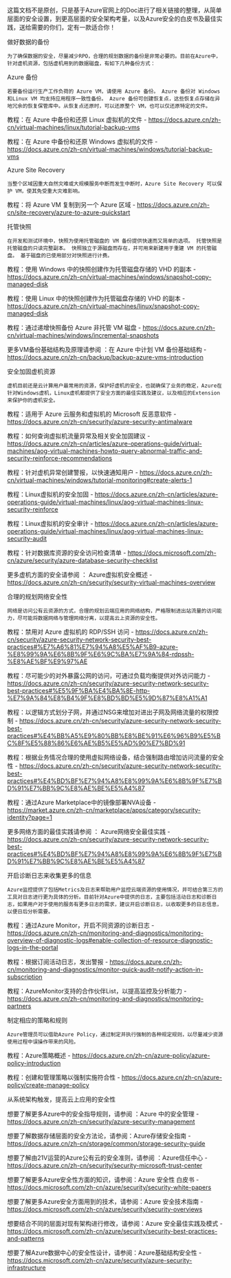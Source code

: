 这篇文档不是原创，只是基于Azure官网上的Doc进行了相关链接的整理，从简单层面的安全设置，到更高层面的安全架构考量，以及Azure安全的白皮书及最佳实践，送给需要的你们，定有一款适合你！

做好数据的备份

    为了确保数据的安全，尽量减少RPO，合理的规划数据的备份是非常必要的。目前在Azure中，针对虚机资源，包括虚机用到的数据磁盘，有如下几种备份方式：

Azure 备份

    若要备份运行生产工作负荷的 Azure VM，请使用 Azure 备份。 Azure 备份对 Windows 和Linux VM 均支持应用程序一致性备份。 Azure 备份可创建恢复点，这些恢复点存储在异地冗余的恢复保管库中。从恢复点还原时，可以还原整个 VM，也可以仅还原特定的文件。

教程：在 Azure 中备份和还原 Linux 虚拟机的文件 - https://docs.azure.cn/zh-cn/virtual-machines/linux/tutorial-backup-vms

教程：在 Azure 中备份和还原 Windows 虚拟机的文件 - https://docs.azure.cn/zh-cn/virtual-machines/windows/tutorial-backup-vms

 

Azure Site Recovery

    当整个区域因重大自然灾难或大规模服务中断而发生中断时，Azure Site Recovery 可以保护 VM，使其免受重大灾难影响。

教程：将 Azure VM 复制到另一个 Azure 区域 - https://docs.azure.cn/zh-cn/site-recovery/azure-to-azure-quickstart

 

托管快照

    在开发和测试环境中，快照为使用托管磁盘的 VM 备份提供快速而又简单的选项。 托管快照是托管磁盘的只读完整副本。 快照独立于源磁盘而存在，并可用来新建用于重建 VM 的托管磁盘。 基于磁盘的已使用部分对快照进行计费。

教程：使用 Windows 中的快照创建作为托管磁盘存储的 VHD 的副本 -https://docs.azure.cn/zh-cn/virtual-machines/windows/snapshot-copy-managed-disk

教程：使用 Linux 中的快照创建作为托管磁盘存储的 VHD 的副本 - https://docs.azure.cn/zh-cn/virtual-machines/linux/snapshot-copy-managed-disk

教程：通过递增快照备份 Azure 非托管 VM 磁盘 - https://docs.azure.cn/zh-cn/virtual-machines/windows/incremental-snapshots

 

更多VM备份基础结构及原理请参阅 ：在 Azure 中计划 VM 备份基础结构 - https://docs.azure.cn/zh-cn/backup/backup-azure-vms-introduction

 

安全加固虚机资源

    虚机目前还是云计算用户最常用的资源，保护好虚机的安全，也就确保了业务的稳定，Azure在针对Windows虚机，Linux虚机都提供了安全方面的最佳实践及建议，以及相应的Extension来保护你的虚机安全。

教程：适用于 Azure 云服务和虚拟机的 Microsoft 反恶意软件 - https://docs.azure.cn/zh-cn/security/azure-security-antimalware

教程：如何查询虚拟机流量异常及相关安全加固建议 - https://docs.azure.cn/zh-cn/articles/azure-operations-guide/virtual-machines/aog-virtual-machines-howto-query-abnormal-traffic-and-security-reinforce-recommendations

教程：针对虚机异常创建警报，以快速通知用户 - https://docs.azure.cn/zh-cn/virtual-machines/windows/tutorial-monitoring#create-alerts-1

教程：Linux虚拟机的安全加固 - https://docs.azure.cn/zh-cn/articles/azure-operations-guide/virtual-machines/linux/aog-virtual-machines-linux-security-reinforce

教程：Linux虚拟机的安全审计 - https://docs.azure.cn/zh-cn/articles/azure-operations-guide/virtual-machines/linux/aog-virtual-machines-linux-security-audit

教程：针对数据库资源的安全访问检查清单 - https://docs.microsoft.com/zh-cn/azure/security/azure-database-security-checklist

 

更多虚机方面的安全请参阅 ： Azure虚拟机安全概述 - https://docs.azure.cn/zh-cn/security/security-virtual-machines-overview

 

合理的规划网络安全性

    网络是访问公有云资源的方式，合理的规划云端应用的网络结构，严格限制进出站流量的访问能力，尽可能将数据网络与管理网络分离，以提高云上资源的安全性。

教程：禁用对 Azure 虚拟机的 RDP/SSH 访问 - https://docs.azure.cn/zh-cn/security/azure-security-network-security-best-practices#%E7%A6%81%E7%94%A8%E5%AF%B9-azure-%E8%99%9A%E6%8B%9F%E6%9C%BA%E7%9A%84-rdpssh-%E8%AE%BF%E9%97%AE

教程：尽可能少的对外暴露公网的访问，可通过负载均衡提供对外访问能力 - https://docs.azure.cn/zh-cn/security/azure-security-network-security-best-practices#%E5%9F%BA%E4%BA%8E-http-%E7%9A%84%E8%B4%9F%E8%BD%BD%E5%9D%87%E8%A1%A1

教程：以逻辑方式划分子网，并通过NSG来增加对进出子网及网络流量的权限控制 - https://docs.azure.cn/zh-cn/security/azure-security-network-security-best-practices#%E4%BB%A5%E9%80%BB%E8%BE%91%E6%96%B9%E5%BC%8F%E5%88%86%E6%AE%B5%E5%AD%90%E7%BD%91

教程：根据业务情况合理的使用虚拟网络设备，结合强制路由增加访问流量的安全性 - https://docs.azure.cn/zh-cn/security/azure-security-network-security-best-practices#%E4%BD%BF%E7%94%A8%E8%99%9A%E6%8B%9F%E7%BD%91%E7%BB%9C%E8%AE%BE%E5%A4%87

教程：通过Azure Marketplace中的镜像部署NVA设备 - https://market.azure.cn/zh-cn/marketplace/apps/category/security-identity?page=1

 

更多网络方面的最佳实践请参阅 ： Azure网络安全最佳实践 - https://docs.azure.cn/zh-cn/security/azure-security-network-security-best-practices#%E4%BD%BF%E7%94%A8%E8%99%9A%E6%8B%9F%E7%BD%91%E7%BB%9C%E8%AE%BE%E5%A4%87

 

开启诊断日志来收集更多的信息

    Azure监控提供了包括Metrics及日志来帮助用户监控云端资源的使用情况，并可结合第三方的工具对日志进行更为具体的分析。目前针对Azure中提供的日志，主要包括活动日志和诊断日志，如果用户对于使用的服务有更多日志的需求，建议开启诊断日志，以收取更多的日志信息，以便日后分析需要。

教程：通过Azure Monitor，开启不同资源的诊断日志 - https://docs.azure.cn/zh-cn/monitoring-and-diagnostics/monitoring-overview-of-diagnostic-logs#enable-collection-of-resource-diagnostic-logs-in-the-portal

教程：根据订阅活动日志，发出警报 - https://docs.azure.cn/zh-cn/monitoring-and-diagnostics/monitor-quick-audit-notify-action-in-subscription

教程：AzureMonitor支持的合作伙伴List，以提高监控及分析能力 - https://docs.azure.cn/zh-cn/monitoring-and-diagnostics/monitoring-partners



制定相应的策略和规则

    Azure管理员可以借助Azure Policy，通过制定并执行强制的各种规定规则，以尽量减少资源使用过程中误操作带来的风险。

教程：Azure策略概述 - https://docs.azure.cn/zh-cn/azure-policy/azure-policy-introduction

教程：创建和管理策略以强制实施符合性 - https://docs.azure.cn/zh-cn/azure-policy/create-manage-policy



从系统架构触发，提高云上应用的安全性

想要了解更多Azure中的安全指导规则，请参阅 ：Azure 中的安全管理 - https://docs.azure.cn/zh-cn/security/azure-security-management

想要了解数据存储层面的安全方法论，请参阅：Azure存储安全指南 - https://docs.azure.cn/zh-cn/storage/common/storage-security-guide

想要了解由21V运营的Azure公有云的安全准则，请参阅 ：Azure信任中心 - https://docs.azure.cn/zh-cn/security/security-microsoft-trust-center

想要了解更多Azure安全性方面的知识，请参阅：Azure 安全性 白皮书 - https://docs.microsoft.com/zh-cn/azure/security/security-white-papers

想要了解更多Azure安全方面用到的技术，请参阅：Azure 安全技术指南 - https://docs.microsoft.com/zh-cn/azure/security/security-overviews

想要结合不同的层面对现有架构进行修改，请参阅：Azure 安全最佳实践及模式 - https://docs.microsoft.com/zh-cn/azure/security/security-best-practices-and-patterns

想要了解Azure数据中心的安全性设计，请参阅：Azure基础结构安全性 - https://docs.microsoft.com/zh-cn/azure/security/azure-security-infrastructure
